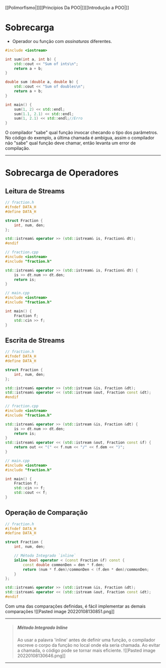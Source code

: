 [[Polimorfismo|]][[Princípios Da POO|]][[Introdução a POO|]]
# Sobrecarga
- Operador ou função com _assinaturas_ diferentes.
```cpp
#include <iostream>

int sum(int a, int b) {
	std::cout << "Sum of ints\n";
	return a + b;
}

double sum (double a, double b) {
	std::cout << "Sum of doubles\n";
	return a + b;
}

int main() {
	sum(1, 2) << std::endl;
	sum(1.1, 2.1) << std::endl;
	sum(1, 2.1) << std::endl;//Erro
}
```
O compilador "sabe" qual função invocar checando o tipo dos parâmetros. No código do exemplo, a última chamada é ambígua, assim o compilador não "sabe" qual função deve chamar, então levanta um error de compilação.

---
# Sobrecarga de Operadores
## Leitura de Streams
```Cpp
// fraction.h
#ifndef DATA_H
#define DATA_H

struct Fraction {
	int, num, den;
};

std::istream& operator >> (std::istream& is, Fraction& dt);
#endif
```

```Cpp
// fraction.cpp
#include <iostream>
#include "fraction.h"

std::istream& operator >> (std::istream& is, Fraction& dt) {
	is >> dt.num >> dt.den;
	return is;
}
```

```Cpp
// main.cpp
#include <iostream>
#include "fraction.h"

int main() {
	Fraction f;
	std::cin >> f;
}
```

## Escrita de Streams
```Cpp
// fraction.h
#ifndef DATA_H
#define DATA_H

struct Fraction {
	int, num, den;
};

std::istream& operator >> (std::istream &is, Fraction &dt);
std::istream& operator << (std::istream &out, Fraction const &dt);
#endif
```

```Cpp
// fraction.cpp
#include <iostream>
#include "fraction.h"

std::istream& operator >> (std::istream &is, Fraction &dt) {
	is >> dt.num >> dt.den;
	return is;
}
std::istream& operator << (std::istream &out, Fraction const &f) {
	return out << "(" << f.num << "/" << f.dem << ")";
}
```

```Cpp
// main.cpp
#include <iostream>
#include "fraction.h"

int main() {
	Fraction f;
	std::cin >> f;
	std::cout << f;
}
```

## Operação de Comparação
```Cpp
// fraction.h
#ifndef DATA_H
#define DATA_H

struct Fraction {
	int, num, den;

	// Método Integrado `inline`
	inline bool operator < (const Fraction &f) const {
		const double commonDen = den * f.den;
		return (num * f.den)/commonDen < (f.den * den)/commonDen;
	}
};

std::istream& operator >> (std::istream &is, Fraction &dt);
std::istream& operator << (std::istream &out, Fraction const &dt);
#endif
```
Com uma das comparações definidas, é fácil implementar as demais comparações
![[Pasted image 20220108130851.png]]

---

> ##### Método Integrado **Inline**
> Ao usar a palavra 'inline' antes de definir uma função, o compilador escreve o corpo da função no local onde ela seria chamada. Ao evitar a chamada, o código pode se tornar mais eficiente.
> ![[Pasted image 20220108130646.png]]
---